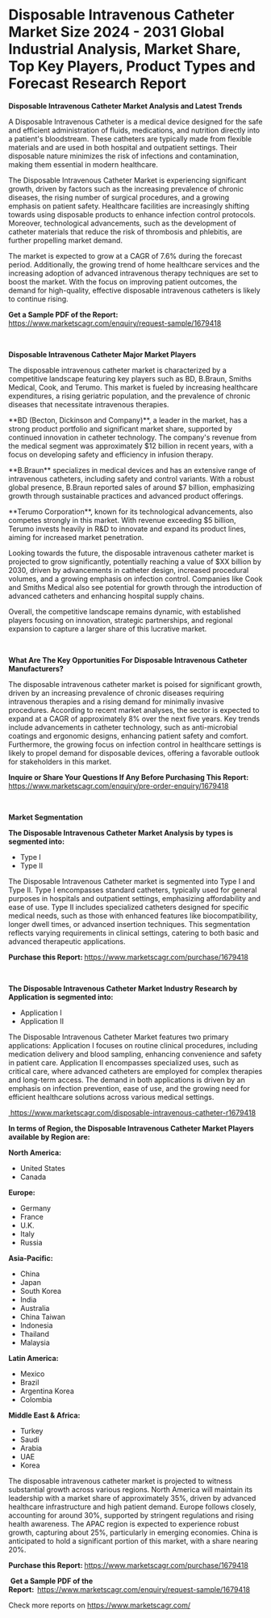 <p><h1>Disposable Intravenous Catheter Market Size 2024 - 2031 Global Industrial Analysis, Market Share, Top Key Players, Product Types and Forecast Research Report</h1></p><p><strong>Disposable Intravenous Catheter Market Analysis and Latest Trends</strong></p>
<p><p>A Disposable Intravenous Catheter is a medical device designed for the safe and efficient administration of fluids, medications, and nutrition directly into a patient's bloodstream. These catheters are typically made from flexible materials and are used in both hospital and outpatient settings. Their disposable nature minimizes the risk of infections and contamination, making them essential in modern healthcare.</p><p>The Disposable Intravenous Catheter Market is experiencing significant growth, driven by factors such as the increasing prevalence of chronic diseases, the rising number of surgical procedures, and a growing emphasis on patient safety. Healthcare facilities are increasingly shifting towards using disposable products to enhance infection control protocols. Moreover, technological advancements, such as the development of catheter materials that reduce the risk of thrombosis and phlebitis, are further propelling market demand.</p><p>The market is expected to grow at a CAGR of 7.6% during the forecast period. Additionally, the growing trend of home healthcare services and the increasing adoption of advanced intravenous therapy techniques are set to boost the market. With the focus on improving patient outcomes, the demand for high-quality, effective disposable intravenous catheters is likely to continue rising.</p></p>
<p><strong>Get a Sample PDF of the Report:&nbsp;</strong> <a href="https://www.marketscagr.com/enquiry/request-sample/1679418?utm_campaign=1995&utm_medium=2&utm_source=Github&utm_content=ia&utm_term=28122024&utm_id=disposable-intravenous-catheter">https://www.marketscagr.com/enquiry/request-sample/1679418</a></p>
<p>&nbsp;</p>
<p><strong>Disposable Intravenous Catheter Major Market Players</strong></p>
<p><p>The disposable intravenous catheter market is characterized by a competitive landscape featuring key players such as BD, B.Braun, Smiths Medical, Cook, and Terumo. This market is fueled by increasing healthcare expenditures, a rising geriatric population, and the prevalence of chronic diseases that necessitate intravenous therapies. </p><p>**BD (Becton, Dickinson and Company)**, a leader in the market, has a strong product portfolio and significant market share, supported by continued innovation in catheter technology. The company's revenue from the medical segment was approximately $12 billion in recent years, with a focus on developing safety and efficiency in infusion therapy.</p><p>**B.Braun** specializes in medical devices and has an extensive range of intravenous catheters, including safety and control variants. With a robust global presence, B.Braun reported sales of around $7 billion, emphasizing growth through sustainable practices and advanced product offerings.</p><p>**Terumo Corporation**, known for its technological advancements, also competes strongly in this market. With revenue exceeding $5 billion, Terumo invests heavily in R&D to innovate and expand its product lines, aiming for increased market penetration.</p><p>Looking towards the future, the disposable intravenous catheter market is projected to grow significantly, potentially reaching a value of $XX billion by 2030, driven by advancements in catheter design, increased procedural volumes, and a growing emphasis on infection control. Companies like Cook and Smiths Medical also see potential for growth through the introduction of advanced catheters and enhancing hospital supply chains.</p><p>Overall, the competitive landscape remains dynamic, with established players focusing on innovation, strategic partnerships, and regional expansion to capture a larger share of this lucrative market.</p></p>
<p>&nbsp;</p>
<p><strong>What Are The Key Opportunities For Disposable Intravenous Catheter Manufacturers?</strong></p>
<p><p>The disposable intravenous catheter market is poised for significant growth, driven by an increasing prevalence of chronic diseases requiring intravenous therapies and a rising demand for minimally invasive procedures. According to recent market analyses, the sector is expected to expand at a CAGR of approximately 8% over the next five years. Key trends include advancements in catheter technology, such as anti-microbial coatings and ergonomic designs, enhancing patient safety and comfort. Furthermore, the growing focus on infection control in healthcare settings is likely to propel demand for disposable devices, offering a favorable outlook for stakeholders in this market.</p></p>
<p><strong>Inquire or Share Your Questions If Any Before Purchasing This Report:</strong> <a href="https://www.marketscagr.com/enquiry/pre-order-enquiry/1679418?utm_campaign=1995&utm_medium=2&utm_source=Github&utm_content=ia&utm_term=28122024&utm_id=disposable-intravenous-catheter">https://www.marketscagr.com/enquiry/pre-order-enquiry/1679418</a></p>
<p>&nbsp;</p>
<p><strong>Market Segmentation</strong></p>
<p><strong>The Disposable Intravenous Catheter Market Analysis by types is segmented into:</strong></p>
<p><ul><li>Type I</li><li>Type II</li></ul></p>
<p><p>The Disposable Intravenous Catheter market is segmented into Type I and Type II. Type I encompasses standard catheters, typically used for general purposes in hospitals and outpatient settings, emphasizing affordability and ease of use. Type II includes specialized catheters designed for specific medical needs, such as those with enhanced features like biocompatibility, longer dwell times, or advanced insertion techniques. This segmentation reflects varying requirements in clinical settings, catering to both basic and advanced therapeutic applications.</p></p>
<p><strong>Purchase this Report:&nbsp;</strong><a href="https://www.marketscagr.com/purchase/1679418?utm_campaign=1995&utm_medium=2&utm_source=Github&utm_content=ia&utm_term=28122024&utm_id=disposable-intravenous-catheter">https://www.marketscagr.com/purchase/1679418</a></p>
<p>&nbsp;</p>
<p><strong>The Disposable Intravenous Catheter Market Industry Research by Application is segmented into:</strong></p>
<p><ul><li>Application I</li><li>Application II</li></ul></p>
<p><p>The Disposable Intravenous Catheter Market features two primary applications: Application I focuses on routine clinical procedures, including medication delivery and blood sampling, enhancing convenience and safety in patient care. Application II encompasses specialized uses, such as critical care, where advanced catheters are employed for complex therapies and long-term access. The demand in both applications is driven by an emphasis on infection prevention, ease of use, and the growing need for efficient healthcare solutions across various medical settings.</p></p>
<p><a href="https://www.marketscagr.com/disposable-intravenous-catheter-r1679418?utm_campaign=1995&utm_medium=2&utm_source=Github&utm_content=ia&utm_term=28122024&utm_id=disposable-intravenous-catheter">&nbsp;https://www.marketscagr.com/disposable-intravenous-catheter-r1679418</a></p>
<p><strong>In terms of Region, the Disposable Intravenous Catheter Market Players available by Region are:</strong></p>
<p>
    <p> <strong> North America: </strong>
        <ul>
            <li>United States</li>
            <li>Canada</li>
        </ul>
        </p> 
    <p> <strong> Europe: </strong>
        <ul>
            <li>Germany</li>
            <li>France</li>
            <li>U.K.</li>
            <li>Italy</li>
            <li>Russia</li>
        </ul>
        </p> 
    <p> <strong> Asia-Pacific: </strong>
        <ul>
            <li>China</li>
            <li>Japan</li>
            <li>South Korea</li>
            <li>India</li>
            <li>Australia</li>
            <li>China Taiwan</li>
            <li>Indonesia</li>
            <li>Thailand</li>
            <li>Malaysia</li>
        </ul>
        </p> 
    <p> <strong> Latin America: </strong>
        <ul>
            <li>Mexico</li>
            <li>Brazil</li>
            <li>Argentina Korea</li>
            <li>Colombia</li>
        </ul>
        </p> 
    <p> <strong> Middle East & Africa: </strong>
        <ul>
            <li>Turkey</li>
            <li>Saudi</li>
            <li>Arabia</li>
            <li>UAE</li>
            <li>Korea</li>
        </ul>
    </p>
    </p>
<p><p>The disposable intravenous catheter market is projected to witness substantial growth across various regions. North America will maintain its leadership with a market share of approximately 35%, driven by advanced healthcare infrastructure and high patient demand. Europe follows closely, accounting for around 30%, supported by stringent regulations and rising health awareness. The APAC region is expected to experience robust growth, capturing about 25%, particularly in emerging economies. China is anticipated to hold a significant portion of this market, with a share nearing 20%.</p></p>
<p><strong>Purchase this Report: </strong><a href="https://www.marketscagr.com/purchase/1679418?utm_campaign=1995&utm_medium=2&utm_source=Github&utm_content=ia&utm_term=28122024&utm_id=disposable-intravenous-catheter">https://www.marketscagr.com/purchase/1679418</a></p>
<p>&nbsp;<strong>Get a Sample PDF of the Report:&nbsp;&nbsp;</strong><a href="https://www.marketscagr.com/enquiry/request-sample/1679418?utm_campaign=1995&utm_medium=2&utm_source=Github&utm_content=ia&utm_term=28122024&utm_id=disposable-intravenous-catheter">https://www.marketscagr.com/enquiry/request-sample/1679418</a></p>
<p><strong></strong></p>
<p>Check more reports on <a href="https://www.marketscagr.com/?utm_campaign=1995&utm_medium=2&utm_source=Github&utm_content=ia&utm_term=28122024&utm_id=disposable-intravenous-catheter">https://www.marketscagr.com/</a></p>